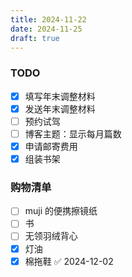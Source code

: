 ```yaml
---
title: 2024-11-22
date: 2024-11-25
draft: true
---
```


### TODO

- [x] 填写年末调整材料
- [x] 发送年末调整材料
- [ ] 预约试驾
- [ ] 博客主题：显示每月篇数
- [x] 申请邮寄费用
- [x] 组装书架

### 购物清单

- [ ] muji 的便携擦镜纸
- [ ] 书
- [ ] 无领羽绒背心
- [x] 灯油
- [x] 棉拖鞋 ✅ 2024-12-02